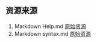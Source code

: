 ## 资源来源
1. Markdown Help.md [原始资源](https://git.coding.net/riku/Markdown-Syntax-CN.git)  
2. Markdown syntax.md [原始资源](https://github.com/othree/markdown-syntax-zhtw)  
